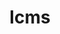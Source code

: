 ---
title: "lcms"
layout: cache
categories: [package, develop-2024-05-12]
meta: {"versions": ["2.13.1"], "compilers": ["gcc@=11.1.0"], "oss": ["ubuntu20.04"], "platforms": ["linux"], "targets": ["x86_64_v3"], "stacks": ["data-vis-sdk", "root"], "num_specs": 1, "num_specs_by_stack": {"root": 1, "data-vis-sdk": 1}}
spec_details: [{"hash": "55csxoz54enh5huo7jpuenp3iwcgh7sc", "compiler": "gcc@=11.1.0", "versions": ["2.13.1"], "os": "ubuntu20.04", "platform": "linux", "target": "x86_64_v3", "variants": ["build_system=autotools"], "stacks": ["root", "data-vis-sdk"], "size": "-", "tarball": "https://binaries.spack.io/releases/develop-2024-05-12/build_cache/linux-ubuntu20.04-x86_64_v3/gcc-11.1.0/lcms-2.13.1/linux-ubuntu20.04-x86_64_v3-gcc-11.1.0-lcms-2.13.1-55csxoz54enh5huo7jpuenp3iwcgh7sc.spack"}]
---